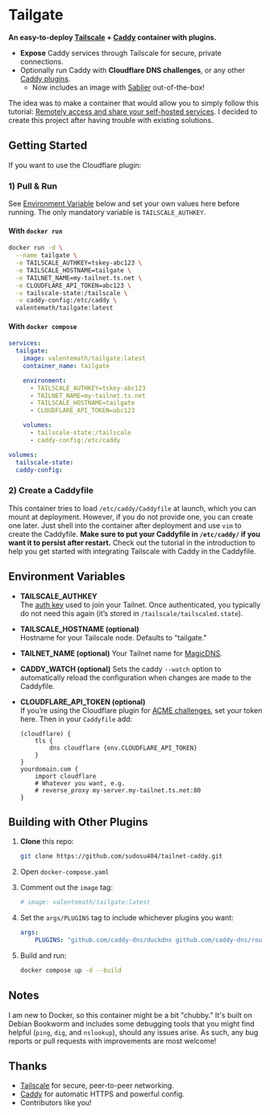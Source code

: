 # Tailgate

**An easy-to-deploy [Tailscale](https://tailscale.com/) + [Caddy](https://caddyserver.com/) container with plugins.**

- **Expose** Caddy services through Tailscale for secure, private connections.
- Optionally run Caddy with **Cloudflare DNS challenges**, or any other [Caddy plugins](https://caddyserver.com/download).
  - Now includes an image with [Sablier](https://sablierapp.dev/) out-of-the-box!

The idea was to make a container that would allow you to simply follow this tutorial: [Remotely access and share your self-hosted services](https://www.youtube.com/watch?v=Vt4PDUXB_fg⁠). I decided to create this project after having trouble with existing solutions. 

## Getting Started

If you want to use the Cloudflare plugin:

### 1) Pull & Run

See [Environment Variable](#environment-variables) below and set your own values here before running. The only mandatory variable is `TAILSCALE_AUTHKEY`. 

#### With `docker run`


```bash
docker run -d \
  --name tailgate \
  -e TAILSCALE_AUTHKEY=tskey-abc123 \
  -e TAILSCALE_HOSTNAME=tailgate \
  -e TAILNET_NAME=my-tailnet.ts.net \
  -e CLOUDFLARE_API_TOKEN=abc123 \
  -v tailscale-state:/tailscale \
  -v caddy-config:/etc/caddy \
  valentemath/tailgate:latest
```

#### With `docker compose`

```yaml
services:
  tailgate:
    image: valentemath/tailgate:latest
    container_name: tailgate

    environment:
      - TAILSCALE_AUTHKEY=tskey-abc123
      - TAILNET_NAME=my-tailnet.ts.net
      - TAILSCALE_HOSTNAME=tailgate
      - CLOUDFLARE_API_TOKEN=abc123

    volumes:
      - tailscale-state:/tailscale
      - caddy-config:/etc/caddy

volumes:
  tailscale-state:
  caddy-config:
```


### 2) Create a Caddyfile

This container tries to load `/etc/caddy/Caddyfile` at launch, which you can mount at deployment. However, if you do not provide one, you can create one later. Just shell into the container after deployment and use `vim` to create the Caddyfile. **Make sure to put your Caddyfile in `/etc/caddy/` if you want it to persist after restart.** Check out the tutorial in the introduction to help you get started with integrating Tailscale with Caddy in the Caddyfile. 

## Environment Variables

- **TAILSCALE_AUTHKEY**  
  The [auth key](https://tailscale.com/kb/1085/auth-keys/) used to join your Tailnet. Once authenticated, you typically do not need this again (it’s stored in `/tailscale/tailscaled.state`).

- **TAILSCALE_HOSTNAME (optional)**  
  Hostname for your Tailscale node. Defaults to "tailgate."

- **TAILNET_NAME (optional)**
  Your Tailnet name for [MagicDNS](https://tailscale.com/kb/1081/magicdns).

- **CADDY_WATCH (optional)**
  Sets the caddy `--watch` option to automatically reload the configuration when changes are made to the Caddyfile. 

- **CLOUDFLARE_API_TOKEN (optional)**  
  If you’re using the Cloudflare plugin for [ACME challenges](https://caddyserver.com/docs/caddyfile/directives/tls#dns-providers), set your token here. Then in your `Caddyfile` add:
  
  ```
  (cloudflare) {
      tls {
          dns cloudflare {env.CLOUDFLARE_API_TOKEN}
      }
  }
  yourdomain.com {
      import cloudflare
      # Whatever you want, e.g.
      # reverse_proxy my-server.my-tailnet.ts.net:80
  }
  ```


## Building with Other Plugins

1. **Clone** this repo:
   ```bash
   git clone https://github.com/sudosu404/tailnet-caddy.git
   ```

2. Open `docker-compose.yaml`

3. Comment out the `image` tag:
    ```yaml
    # image: valentemath/tailgate:latest
    ```

4. Set the `args/PLUGINS` tag to include whichever plugins you want:
    ```yaml
    args:
        PLUGINS: "github.com/caddy-dns/duckdns github.com/caddy-dns/route53"
    ```

5. Build and run: 
    ```bash
    docker compose up -d --build
    ```

## Notes

I am new to Docker, so this container might be a bit "chubby." It's built on Debian Bookworm and includes some debugging tools that you might find helpful (`ping`, `dig`, and `nslookup`), should any issues arise. As such, any bug reports or pull requests with improvements are most welcome! 

## Thanks

- [Tailscale](https://tailscale.com) for secure, peer-to-peer networking.  
- [Caddy](https://caddyserver.com) for automatic HTTPS and powerful config.  
- Contributors like you!
